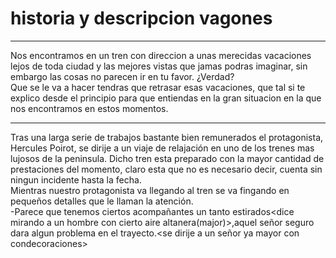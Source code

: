 # historia y descripcion vagones
___
Nos encontramos en un tren con direccion a unas merecidas vacaciones lejos de toda ciudad y las mejores vistas que jamas podras imaginar, sin embargo las cosas no parecen ir en tu favor. ¿Verdad?  
Que se le va a hacer tendras que retrasar esas vacaciones, que tal si te explico desde el principio para que entiendas en la gran situacion en la que nos encontramos en estos momentos.
___
Tras una larga serie de trabajos bastante bien remunerados el protagonista, Hercules Poirot, se dirije a un viaje de relajación en uno de los trenes mas lujosos de la peninsula. Dicho tren esta preparado con la mayor cantidad de prestaciones del momento, claro esta que no es necesario decir, cuenta sin ningun incidente hasta la fecha.  
Mientras nuestro protagonista va llegando al tren se va fingando en pequeños detalles que le llaman la atención.  
-Parece que tenemos ciertos acompañantes un tanto estirados<dice mirando a un hombre con cierto aire altanera(major)>,aquel señor seguro dara algun problema en el trayecto.<se dirije a un señor ya mayor con condecoraciones>  

